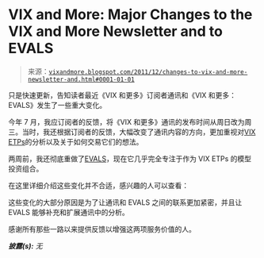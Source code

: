 <!--yml

category: 未分类

date: 2024-05-18 16:47:09

-->

# VIX and More: Major Changes to the VIX and More Newsletter and to EVALS

> 来源：[`vixandmore.blogspot.com/2011/12/changes-to-vix-and-more-newsletter-and.html#0001-01-01`](http://vixandmore.blogspot.com/2011/12/changes-to-vix-and-more-newsletter-and.html#0001-01-01)

只是快速更新，告知读者最近《VIX 和更多》订阅者通讯和《VIX 和更多：EVALS》发生了一些重大变化。

今年 7 月，我应订阅者的反馈，将《VIX 和更多》通讯的发布时间从周日改为周三。当时，我还根据订阅者的反馈，大幅改变了通讯内容的方向，更加重视对[VIX ETPs](http://vixandmore.blogspot.com/search/label/VIX%20ETN)的分析以及关于如何交易它们的想法。

两周前，我还彻底重做了[EVALS](http://vixandmore.blogspot.com/search/label/EVALS)，现在它几乎完全专注于作为 VIX ETPs 的模型投资组合。

在这里详细介绍这些变化并不合适，感兴趣的人可以查看：

这些变化的大部分原因是为了让通讯和 EVALS 之间的联系更加紧密，并且让 EVALS 能够补充和扩展通讯中的分析。

感谢所有那些一路以来提供反馈以增强这两项服务价值的人。

***披露(s):*** *无*
